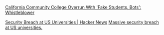 
[California Community College Overrun With 'Fake Students, Bots': Whistleblower](https://www.theepochtimes.com/california-community-college-overrun-with-fake-students-bots-whistleblower_4092548.html)

[Security Breach at US Universities | Hacker News](https://news.ycombinator.com/item?id=26656759)
[Massive security breach at US universities.](https://web.archive.org/web/20210401025955/https://dorper.me/articles/unileak.aspx)
